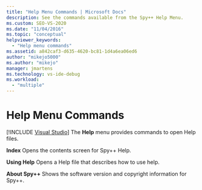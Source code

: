 ```yaml
---
title: "Help Menu Commands | Microsoft Docs"
description: See the commands available from the Spy++ Help Menu.
ms.custom: SEO-VS-2020
ms.date: "11/04/2016"
ms.topic: "conceptual"
helpviewer_keywords:
  - "Help menu commands"
ms.assetid: a842caf3-d635-4620-bc81-1d4a6ea06ed6
author: "mikejo5000"
ms.author: "mikejo"
manager: jmartens
ms.technology: vs-ide-debug
ms.workload:
  - "multiple"
---
```

# Help Menu Commands

 [!INCLUDE [Visual Studio](~/includes/applies-to-version/vs-windows-only.md)]
The **Help** menu provides commands to open Help files.

 **Index**
 Opens the contents screen for Spy++ Help.

 **Using Help**
 Opens a Help file that describes how to use help.

 **About Spy++**
 Shows the software version and copyright information for Spy++.
